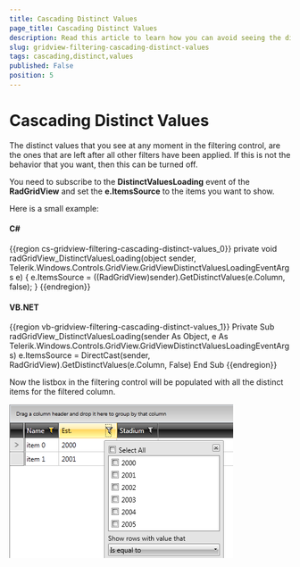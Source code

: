 ```yaml
---
title: Cascading Distinct Values
page_title: Cascading Distinct Values
description: Read this article to learn how you can avoid seeing the distinct values that are left after all other filters have been applied in RadGridView - Telerik's WPF DataGrid. 
slug: gridview-filtering-cascading-distinct-values
tags: cascading,distinct,values
published: False
position: 5
---
```


# Cascading Distinct Values

The distinct values that you see at any moment in the filtering control, are the ones that are left after all other filters have been applied. If this is not the behavior that you want, then this can be turned off.
        

You need to subscribe to the __DistinctValuesLoading__ event of the __RadGridView__ and set the __e.ItemsSource__ to the items you want to show.
        
Here is a small example:

#### __C#__

{{region cs-gridview-filtering-cascading-distinct-values_0}}
	private void radGridView_DistinctValuesLoading(object sender, Telerik.Windows.Controls.GridView.GridViewDistinctValuesLoadingEventArgs e)
	{
	    e.ItemsSource = ((RadGridView)sender).GetDistinctValues(e.Column, false);
	}
{{endregion}}

#### __VB.NET__

{{region vb-gridview-filtering-cascading-distinct-values_1}}
	Private Sub radGridView_DistinctValuesLoading(sender As Object, e As Telerik.Windows.Controls.GridView.GridViewDistinctValuesLoadingEventArgs)
	    e.ItemsSource = DirectCast(sender, RadGridView).GetDistinctValues(e.Column, False)
	End Sub
{{endregion}}

Now the listbox in the filtering control will be populated with all the distinct items for the filtered column. 

![gridview-filtering-cascading-distinct-values](images/gridview-filtering-cascading-distinct-values.png)


